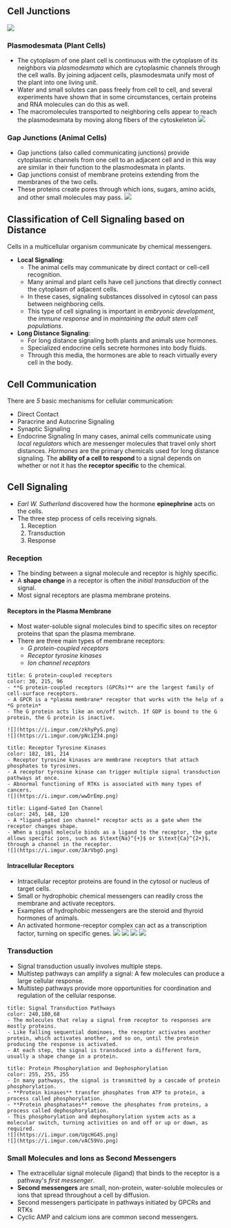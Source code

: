 ## Cell Junctions

![](https://i.imgur.com/Bn2GKh3.png)

### Plasmodesmata (Plant Cells)
- The cytoplasm of one plant cell is continuous with the cytoplasm of its neighbors via *plasmodesmata* which are cytoplasmic channels through the cell walls. By joining adjacent cells, plasmodesmata unify most of the plant into one living unit. 
- Water and small solutes can pass freely from cell to cell, and several experiments have shown that in some circumstances, certain proteins and RNA molecules can do this as well.
- The macromolecules transported to neighboring cells appear to reach the plasmodesmata by moving along fibers of the cytoskeleton
	![](https://i.imgur.com/269jJHs.png)

### Gap Junctions (Animal Cells)
- Gap junctions (also called communicating junctions) provide cytoplasmic channels from one cell to an adjacent cell and in this way are similar in their function to the plasmodesmata in plants.
- Gap junctions consist of membrane proteins extending from the membranes of the two cells.
- These proteins create pores through which ions, sugars, amino acids, and other small molecules may pass.
![](https://i.imgur.com/wh8Aslg.png)

## Classification of Cell Signaling based on Distance
Cells in a multicellular organism communicate by chemical messengers.
- **Local Signaling**:
	- The animal cells may communicate by direct contact or cell-cell recognition.
	-  Many animal and plant cells have cell junctions that directly connect the cytoplasm of adjacent cells.
	- In these cases, signaling substances dissolved in cytosol can pass between neighboring cells.
	- This type of cell signaling is important in *embryonic development*, the *immune response* and in *maintaining the adult stem cell populations*.
- **Long Distance Signaling**:
	- For long distance signaling both plants and animals use hormones.
	- Specialized endocrine cells secrete hormones into body fluids.
	- Through this media, the hormones are able to reach virtually every cell in the body.

## Cell Communication
There are *5* basic mechanisms for cellular communication:
- Direct Contact
- Paracrine and Autocrine Signaling
- Synaptic Signaling
- Endocrine Signaling
In many cases, animal cells communicate using *local regulators* which are messenger molecules that travel only short distances.
*Hormones* are the primary chemicals used for long distance signaling.
The **ability of a cell to respond** to a signal depends on whether or not it has the **receptor specific** to the chemical.

## Cell Signaling

- *Earl W. Sutherland* discovered how the hormone **epinephrine** acts on the cells.
- The three step process of cells receiving signals.
	1. Reception
	2. Transduction
	3. Response

### Reception
- The binding between a signal molecule and receptor is highly specific.
- A **shape change** in a receptor is often the *initial transduction* of the signal.
- Most signal receptors are plasma membrane proteins.

#### Receptors in the Plasma Membrane
- Most water-soluble signal molecules bind to specific sites on receptor proteins that span the plasma membrane.
- There are three main types of membrane receptors:
	- *G protein-coupled receptors*
	- *Receptor tyrosine kinases*
	- *Ion channel receptors*

```ad-note
title: G protein-coupled receptors
color: 30, 215, 96
- **G protein-coupled receptors (GPCRs)** are the largest family of cell-surface receptors.
- A GPCR is a *plasma membrane* receptor that works with the help of a *G protein*
- The G protein acts like an on/off switch. If GDP is bound to the G protein, the G protein is inactive.

![](https://i.imgur.com/zkhyPyS.png)
![](https://i.imgur.com/pNc1Z34.png)
```

```ad-note
title: Receptor Tyrosine Kinases
color: 182, 181, 214
- Receptor tyrosine kinases are membrane receptors that attach phosphates to tyrosines.
- A receptor tyrosine kinase can trigger multiple signal transduction pathways at once.
- Abnormal functioning of RTKs is associated with many types of cancers.
![](https://i.imgur.com/wwDrEmp.png)
```

```ad-note
title: Ligand-Gated Ion Channel
color: 245, 148, 120
- A *ligand-gated ion channel* receptor acts as a gate when the receptor changes shape.
- When a signal molecule binds as a ligand to the receptor, the gate allows specific ions, such as $\text{Na}^{+}$ or $\text{Ca}^{2+}$, through a channel in the receptor.
![](https://i.imgur.com/JArVbgO.png)
```

#### Intracellular Receptors
- Intracellular receptor proteins are found in the cytosol or nucleus of target cells.
- Small or hydrophobic chemical messengers can readily cross the membrane and activate receptors.
- Examples of hydrophobic messengers are the steroid and thyroid hormones of animals.
- An activated hormone-receptor complex can act as a transcription factor, turning on specific genes.
![](https://i.imgur.com/MefpbOA.png)
![](https://i.imgur.com/woyF5X1.png)
![](https://i.imgur.com/7g5Ewvf.png)
![](https://i.imgur.com/QYZUMon.png)

### Transduction

- Signal transduction usually involves multiple steps.
- Multistep pathways can amplify a signal: A few molecules can produce a large cellular response.
- Multistep pathways provide more opportunities for coordination and regulation of the cellular response.

```ad-note
title: Signal Transduction Pathways
color: 240,180,68
- The molecules that relay a signal from receptor to responses are mostly proteins.
- Like falling sequential dominoes, the receptor activates another protein, which activates another, and so on, until the protein producing the response is activated.
- At each step, the signal is transduced into a different form, usually a shape change in a protein.

```

```ad-note
title: Protein Phosphorylation and Dephosphorylation
color: 255, 255, 255
- In many pathways, the signal is transmitted by a cascade of protein phosphorylation.
- **Protein kinases** transfer phosphates from ATP to protein, a process called phosphorylation.
- **Protein phosphatases** remove the phosphates from proteins, a process called dephosphorylation.
- This phosphorylation and dephosphorylation system acts as a molecular switch, turning activities on and off or up or down, as required.
![](https://i.imgur.com/UgcHG4S.png)
![](https://i.imgur.com/vAC59Vo.png)
```
### Small Molecules and Ions as Second Messengers
- The extracellular signal molecule (ligand) that binds to the receptor is a pathway's *first messenger*.
- **Second messengers** are small, non-protein, water-soluble molecules or ions that spread throughout a cell by diffusion.
- Second messengers participate in pathways initiated by GPCRs and RTKs
- Cyclic AMP and calcium ions are common second messengers.
